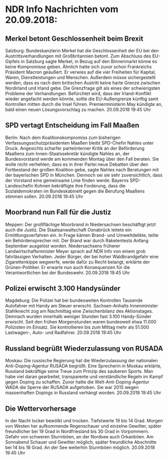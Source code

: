 # NDR Info Nachrichten vom 20.09.2018:


## Merkel betont Geschlossenheit beim Brexit
Salzburg:	Bundeskanzlerin Merkel hat die Geschlossenheit der EU bei den Austrittsverhandlungen mit Großbritannien betont. Zum Abschluss des EU-Gipfels in Salzburg sagte Merkel, in Bezug auf den Binnenmarkt könne es keine Kompromisse geben. Ähnlich hatte sich zuvor schon Frankreichs Präsident Macron geäußert. Er verwies auf die vier Freiheiten für Kapital, Waren, Dienstleistungen und Menschen. Außerdem müsse sichergestellt werden, dass es nach dem britischen Austritt keine harte Grenze zwischen Nordirland und Irland gebe. Die Grenzfrage gilt als eines der schwierigsten Probleme der Verhandlungen. Befürchtet wird, dass der Irland-Konflikt wieder angefacht werden könnte, sollte die EU-Außengrenze künftig samt Kontrollen mitten durch die Insel führen. Premierministerin May kündigte an, bald einen neuen Lösungsvorschlag zu machen. 20.09.2018 19:45 Uhr 

## SPD vertagt Entscheidung im Fall Maaßen
Berlin: Nach dem Koalitionskompromiss zum bisherigen Verfassungsschutzpräsidenten Maaßen bleibt SPD-Chefin Nahles unter Druck. Angesichts scharfer parteiinterner Kritik an der Beförderung Maaßens zum Innen-Staatssekretär kündigte Nahles an, der Bundesvorstand werde am kommenden Montag über den Fall beraten. Sie wolle nicht verhehlen, dass es in ihrer Partei neue Debatten über den Fortbestand der großen Koalition gebe, sagte Nahles nach Beratungen mit der bayerischen SPD in München. Dennoch sei sie sehr zuversichtlich, dass der Vorstand eine gemeinsame Linie finden werde. Bayerns SPD-Landeschefin Kohnen bekräftigte ihre Forderung, dass die Sozialdemokraten im Bundeskabinett gegen die Berufung Maaßens stimmen sollen. 20.09.2018 19:45 Uhr 

## Moorbrand nun Fall für die Justiz
Meppen: Der großflächige Moorbrand in Niedersachsen beschäftigt jetzt auch die Justiz. Die Staatsanwaltschaft Osnabrück leitete ein Ermittlungsverfahren ein. In Frage kämen Brand- und Umweltdelikte, teilte ein Behördensprecher mit. Der Brand war durch Raketentests Anfang September ausgelöst worden. Niedersachsens früherer Landwirtschaftsminister Meyer sprach auf NDR Info von einem grob fahrlässigen Verhalten. Jeder Bürger, der bei hoher Waldbrandgefahr eine Zigarettenkippe wegwerfe, werde dafür zu Recht belangt, erklärte der Grünen-Politiker. Er erwarte nun auch Konsequenzen für die Verantwortlichen bei der Bundeswehr. 20.09.2018 19:45 Uhr 

## Polizei erwischt 3.100 Handysünder
Magdeburg: Die Polizei hat bei bundesweiten Kontrollen Tausende Autofahrer mit Handy am Steuer erwischt. Sachsen-Anhalts Innenminister Stahlknecht zog am Nachmittag eine Zwischenbilanz des Aktionstages. Demnach wurden innerhalb weniger Stunden fast 3.100 Handy-Sünder erwischt. Seit den frühen Morgenstunden waren bundesweit etwa 11.000 Polizisten im Einsatz. Sie kontrollieren bis zum Mittag mehr als 51.000 Lastwagen-, Auto- und Radfahrer. 20.09.2018 19:45 Uhr 

## Russland begrüßt Wiederzulassung von RUSADA
Moskau:	Die russische Regierung hat die Wiederzulassung der nationalen Anti-Doping-Agentur RUSADA begrüßt. Eine Sprecherin in Moskau erklärte, Russland bekräftige seine Treue zum Prinzip des sauberen Sports. Man habe viel daran gearbeitet, transparente und verständliche Regeln im Kampf gegen Doping zu schaffen. Zuvor hatte die Welt-Anti-Doping-Agentur WADA die Sperre der RUSADA aufgehoben. Sie war 2015 wegen massenhaften Dopings in Russland verhängt worden. 20.09.2018 19:45 Uhr 

## Die Wettervorhersage
In der Nacht locker bewölkt und trocken. Tiefstwerte 19 bis 14 Grad. Morgen von Westen her aufkommende Regenschauer und einzelne Gewitter, später freundlicher bei 19 Grad in Nordfriesland bis 30 Grad in Vorpommern. Gefahr von schweren Sturmböen, an der Nordsee auch Orkanböen. Am Sonnabend Schauer und Gewitter möglich, später freundliche Abschnitte bei 14 bis 18 Grad. An der See weiterhin Sturmböen möglich. 20.09.2018 19:45 Uhr 
